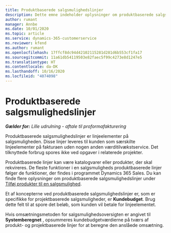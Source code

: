```yaml
---
title: Produktbaserede salgsmulighedslinjer
description: Dette emne indeholder oplysninger om produktbaserede salgsmulighedslinjeelementer i Project Operations.
author: rumant
manager: Annbe
ms.date: 10/01/2020
ms.topic: article
ms.service: dynamics-365-customerservice
ms.reviewer: kfend
ms.author: rumant
ms.openlocfilehash: 17ffcf8dc94d42102115281d281d6b553cf1fa17
ms.sourcegitcommit: 11a61db54119503e82faec5f99c4273e8d1247e5
ms.translationtype: HT
ms.contentlocale: da-DK
ms.lasthandoff: 10/16/2020
ms.locfileid: "4074098"
---
```

# <a name="product-based-opportunity-lines"></a>Produktbaserede salgsmulighedslinjer

_**Gælder for:** Lille udrulning - aftale til proformafakturering_

Produktbaserede salgsmulighedslinjer er linjeelementer på salgsmuligheden. Disse linjer leveres til kunden som særskilte linjeelementer på fakturaen uden nogen anden værditilvækstservice. Det tilknyttede forbrug spores ikke ved opgaver i relaterede projekter.

Produktbaserede linjer kan være katalogvarer eller produkter, der skal rekvireres. De fleste funktioner i en salgsmuligheds produktbaserede linjer følger de funktioner, der findes i programmet Dynamics 365 Sales. Du kan finde flere oplysninger om produktbaserede salgsmulighedslinjer under [Tilføj produkter til en salgsmulighed](https://docs.microsoft.com/dynamics365/sales-enterprise/add-products-opportunity).

Et af koncepterne ved produktbaserede salgsmulighedslinjer er, som er specifikke for projektbaserede salgsmuligheder, er **Kundebudget**. Brug dette felt til at spore det beløb, som kunden vil betale for linjeelementet.

Hvis omsætningsmetoden for salgsmulighedsoversigten er angivet til **Systemberegnet** , opsummeres kundebudgetværdierne på tværs af produkt- og projektbaserede linjer for at beregne den anslåede omsætning.
